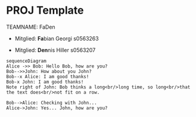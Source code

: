 # PROJ Template

TEAMNAME: FaDen


* Mitglied: **Fa**bian Georgi s0563263

* Mitglied: **Den**nis Hiller s0563207


```mermaid
sequenceDiagram
Alice ->> Bob: Hello Bob, how are you?
Bob-->>John: How about you John?
Bob--x Alice: I am good thanks!
Bob-x John: I am good thanks!
Note right of John: Bob thinks a long<br/>long time, so long<br/>that the text does<br/>not fit on a row.

Bob-->Alice: Checking with John...
Alice->John: Yes... John, how are you?
```



